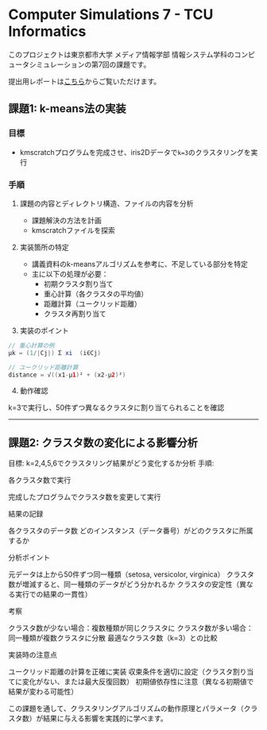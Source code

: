 # Computer Simulations 7 - TCU Informatics

このプロジェクトは東京都市大学 メディア情報学部 情報システム学科のコンピュータシミュレーションの第7回の課題です。

提出用レポートは[こちら](/cs-7.md)からご覧いただけます。

## 課題1: k-means法の実装

### 目標
- kmscratchプログラムを完成させ、iris2Dデータで`k=3`のクラスタリングを実行

### 手順

1. 課題の内容とディレクトリ構造、ファイルの内容を分析
   - 課題解決の方法を計画
   - kmscratchファイルを探索

2. 実装箇所の特定
   - 講義資料のk-meansアルゴリズムを参考に、不足している部分を特定
   - 主に以下の処理が必要：
     - 初期クラスタ割り当て
     - 重心計算（各クラスタの平均値）
     - 距離計算（ユークリッド距離）
     - クラスタ再割り当て

3. 実装のポイント

``` java
// 重心計算の例
μk = (1/|Cj|) Σ xi  (i∈Cj)

// ユークリッド距離計算
distance = √((x1-μ1)² + (x2-μ2)²)
```

4. 動作確認

k=3で実行し、50件ずつ異なるクラスタに割り当てられることを確認

---

## 課題2: クラスタ数の変化による影響分析
目標: k=2,4,5,6でクラスタリング結果がどう変化するか分析
手順:

各クラスタ数で実行

完成したプログラムでクラスタ数を変更して実行


結果の記録

各クラスタのデータ数
どのインスタンス（データ番号）がどのクラスタに所属するか


分析ポイント

元データは上から50件ずつ同一種類（setosa, versicolor, virginica）
クラスタ数が増減すると、同一種類のデータがどう分かれるか
クラスタの安定性（異なる実行での結果の一貫性）


考察

クラスタ数が少ない場合：複数種類が同じクラスタに
クラスタ数が多い場合：同一種類が複数クラスタに分散
最適なクラスタ数（k=3）との比較



実装時の注意点

ユークリッド距離の計算を正確に実装
収束条件を適切に設定（クラスタ割り当てに変化がない、または最大反復回数）
初期値依存性に注意（異なる初期値で結果が変わる可能性）

この課題を通して、クラスタリングアルゴリズムの動作原理とパラメータ（クラスタ数）が結果に与える影響を実践的に学べます。